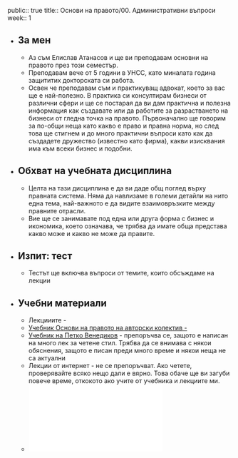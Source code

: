public:: true
title:: Основи на правото/00. Aдминистративни въпроси
week:: 1

- ## За мен
	- Аз съм Елислав Атанасов и ще ви преподавам основни на правото през този семестър.
	- Преподавам вече от 5 години в УНСС, като миналата година защититих докторската си работа.
	- Освен че преподавам съм и практикуващ адвокат, което за вас ще е най-полезно. В практика си консултирам бизнеси от различни сфери и ще се постарая да ви дам практична и полезна информация как създавате или да работите за разрастването на бизнеси от гледна точка на правото. Първоначално ще говорим за по-общи неща като какво е право и правна норма, но след това ще стигнем и до много практични въпроси като как да създадете дружество (известно като фирма), какви изисквания има към всеки бизнес и подобни.
- ## Обхват на учебната дисциплина
	- Целта на тази дисциплина е да ви даде общ поглед върху правната система. Няма да навлизаме в големи детайли на нито една тема, най-важното е да видите взаимовръзките между правните отрасли.
	- Вие ще се занимавате под една или друга форма с бизнес и икономика, което означава, че трябва да имате обща представа какво може и какво не може да правите.
- ## Изпит: тест
	- Тестът ще включва въпроси от темите, които обсъждаме на лекции
- ## Учебни материали
	- Лекцииите -
	- [Учебник Основи на правото на авторски колектив -](http://books.unwe.bg/shop/%D0%BF%D1%80%D0%B0%D0%B2%D0%BE/%D0%BE%D1%81%D0%BD%D0%BE%D0%B2%D0%B8-%D0%BD%D0%B0-%D0%BF%D1%80%D0%B0%D0%B2%D0%BE%D1%82%D0%BE/)
	- [Учебник на Петко Венедиков](https://academicabooks.bg/product/%d1%83%d0%b2%d0%be%d0%b4-%d0%b2-%d0%bf%d1%80%d0%b0%d0%b2%d0%be%d1%82%d0%be-%d0%bb%d0%b5%d0%ba%d1%86%d0%b8%d0%b8/) - препоръчва се, защото е написан на много лек за четене стил. Трябва да се внимава с някои обяснения, защото е писан преди много време и някои неща не са актуални
	- Лекции от интернет - не се препоръчват. Ако четете, проверявайте всяко нещо дали е вярно. Това обаче ще ви загуби повече време, откокото ако учите от учебника и лекциите ми.
	- ![Конспект - основни на правото.pdf](../assets/Конспект_-_основни_на_правото_1661507729059_0.pdf)